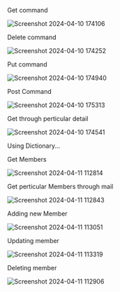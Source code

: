 Get command


![Screenshot 2024-04-10 174106](https://github.com/DishaSachdeva-02/Backend/assets/127543878/f605f6ff-4c4a-4230-984f-e1e83dbb94c5)


Delete command


![Screenshot 2024-04-10 174252](https://github.com/DishaSachdeva-02/Backend/assets/127543878/fc18f1de-a440-448f-9290-7e46c0cbacaa)


Put command


![Screenshot 2024-04-10 174940](https://github.com/DishaSachdeva-02/Backend/assets/127543878/15451135-eb6c-41d4-8d60-e29d78c2a0e6)


Post Command


![Screenshot 2024-04-10 175313](https://github.com/DishaSachdeva-02/Backend/assets/127543878/93eb3dfc-0381-4bea-910f-3a90833b0cc8)


Get through perticular detail


![Screenshot 2024-04-10 174541](https://github.com/DishaSachdeva-02/Backend/assets/127543878/9d786a85-daea-4d9e-9f7f-111f715d0178)

Using Dictionary...


Get Members

![Screenshot 2024-04-11 112814](https://github.com/DishaSachdeva-02/Backend/assets/127543878/6fc95248-7baa-46fe-ae16-83a4fbb0738d)


Get perticular Members through mail


![Screenshot 2024-04-11 112843](https://github.com/DishaSachdeva-02/Backend/assets/127543878/a50d4175-478a-4bab-a3a2-cd71cd486293)


Adding new Member


![Screenshot 2024-04-11 113051](https://github.com/DishaSachdeva-02/Backend/assets/127543878/90a4de7c-ebcd-4261-b0e0-33bce823bebc)


Updating member


![Screenshot 2024-04-11 113319](https://github.com/DishaSachdeva-02/Backend/assets/127543878/7eac3a99-6ef7-4bb5-902d-997911f5860f)


Deleting member


![Screenshot 2024-04-11 112906](https://github.com/DishaSachdeva-02/Backend/assets/127543878/d8869ae5-fca1-4f9b-a01d-ab30ca7c64f3)


